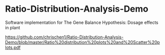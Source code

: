# Ratio-Distribution-Analysis-Demo
Software implementation for The Gene Balance Hypothesis: Dosage effects in plant

https://github.com/chrischen1/Ratio-Distribution-Analysis-Demo/blob/master/Ratio%20distribution%20plots%20and%20Scatter%20plots.pdf

